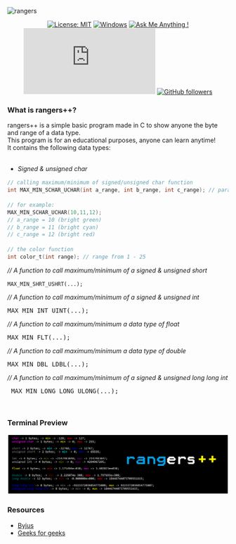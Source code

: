 ![rangers](https://i.postimg.cc/8PJsgn2J/rangers.png)

<div align="center">
  
[![License: MIT](https://img.shields.io/badge/License-MIT-yellow.svg)](https://opensource.org/licenses/MIT)
[![Windows](https://svgshare.com/i/ZhY.svg)](https://svgshare.com/i/ZhY.svg)
[![Ask Me Anything !](https://img.shields.io/badge/Ask%20me-anything-1abc9c.svg)](https://github.com/sysnojo)
[![GitHub commits](https://badgen.net/github/commits/Naereen/Strapdown.js)]()
[![GitHub followers](https://img.shields.io/github/followers/Naereen.svg?style=social&label=Follow&maxAge=2592000)](https://github.com/sysnojo?tab=followers)

</div>


<h3>What is rangers++?</h3>
rangers++ is a simple basic program made in C to show anyone the byte and range of
a data type.<br>This program is for an educational purposes, anyone can learn anytime!<br> It contains the following data types: <br><br>

- *Signed & unsigned char*
```c
// calling maximum/minimum of signed/unsigned char function
int MAX_MIN_SCHAR_UCHAR(int a_range, int b_range, int c_range); // parameter as colors

// for example:
MAX_MIN_SCHAR_UCHAR(10,11,12);
// a_range = 10 (bright green)
// b_range = 11 (bright cyan)
// c_range = 12 (bright red)

// the color function
int color_t(int range); // range from 1 - 25
```

*// A function to call maximum/minimum of a signed & unsigned short*
```
MAX_MIN_SHRT_USHRT(...); 
```

*// A function to call maximum/minimum of a signed & unsigned int*
<pre>
MAX_MIN_INT_UINT(...); 
</pre>

*// A function to call maximum/minimum a data type of float*
<pre>
MAX_MIN_FLT(...); 
</pre>

*// A function to call maximum/minimum a data type of double*
<pre>
MAX_MIN_DBL_LDBL(...); 
</pre>

*// A function to call maximum/minimum of a signed & unsigned long long int*
<pre>
 MAX_MIN_LONG_LONG_ULONG(...); 
</pre>
<br>
<h3>Terminal Preview</h3>

![termPrev](/preview-terminal.png)

<h3>Resources</h3>

- [Byjus](https://byjus.com/gate/data-types-in-c/)
- [Geeks for geeks](https://www.geeksforgeeks.org/data-types-in-c/)
